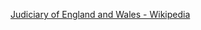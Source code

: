 ﻿[Judiciary of England and Wales - Wikipedia](https://en.wikipedia.org/wiki/Judiciary_of_England_and_Wales)
